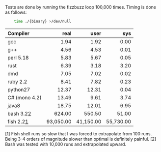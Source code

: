 <!-- Copyright 2015 Nathan Green -->

Tests are done by running the fizzbuzz loop 100,000 times.
Timing is done as follows:
```sh
    time ./{binary} >/dev/null
```

Compiler  | real  | user  | sys
:-------- | ----: | ----: | ----:
gcc       |  1.94 |  1.92 |  0.00
g++       |  4.56 |  4.53 |  0.01
perl 5.18 |  5.83 |  5.67 |  0.05
rust      |  6.39 |  3.18 |  3.20
dmd       |  7.05 |  7.02 |  0.02
ruby 2.2  |  8.41 |  7.82 |  0.23
python27  | 12.37 | 12.31 |  0.04
C# (mono 4.2) | 13.49 | 9.61 | 3.74
java8     | 18.75 | 12.01 |  6.95
bash 3.2[2](#note2) | 624.00 | 550.50 | 51.00
fish 2.2[1](#note1) | 93,050.00 | 41,150.00 | 55,730.00


<a name="note1">[1] Fish shell runs so slow that I was forced to extrapolate from 100 runs. Being 3-4 orders of magnitude slower than optimal is definitely painful.
<a name="note1">[2] Bash was tested with 10,000 runs and extrapolated upward.
